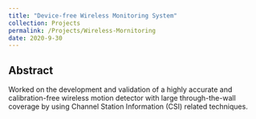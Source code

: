 ```yaml
---
title: "Device-free Wireless Monitoring System"
collection: Projects
permalink: /Projects/Wireless-Mornitoring
date: 2020-9-30
---
```


## Abstract
Worked on the development and validation of a highly accurate and calibration-free wireless motion detector with
large through-the-wall coverage by using Channel Station Information (CSI) related techniques.
